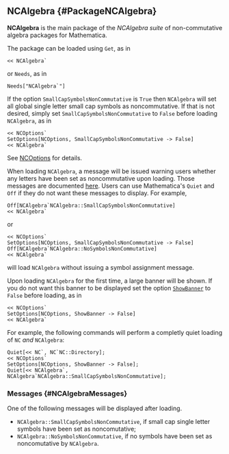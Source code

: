 ## NCAlgebra {#PackageNCAlgebra}

**NCAlgebra** is the main package of the *NCAlgebra suite* of
  non-commutative algebra packages for Mathematica.

The package can be loaded using `Get`, as in

    << NCAlgebra`

or `Needs`, as in

    Needs["NCAlgebra`"]

If the option `SmallCapSymbolsNonCommutative` is `True` then
`NCAlgebra` will set all global single letter small cap symbols as
noncommutative. If that is not desired, simply set
`SmallCapSymbolsNonCommutative` to `False` before loading `NCAlgebra`,
as in

    << NCOptions`
    SetOptions[NCOptions, SmallCapSymbolsNonCommutative -> False]
    << NCAlgebra`

See [NCOptions](#PackageNCOptions) for details. 

When loading `NCAlgebra`, a message will be issued warning users
whether any letters have been set as noncommutative upon
loading. Those messages are documented
[here](#NCAlgebraMessages). Users can use Mathematica's `Quiet` and
`Off` if they do not want these messages to display. For example,

    Off[NCAlgebra`NCAlgebra::SmallCapSymbolsNonCommutative]
    << NCAlgebra`

or

    << NCOptions`
    SetOptions[NCOptions, SmallCapSymbolsNonCommutative -> False]
    Off[NCAlgebra`NCAlgebra::NoSymbolsNonCommutative]
    << NCAlgebra`

will load `NCAlgebra` without issuing a symbol assignment message.

Upon loading `NCAlgebra` for the first time, a large banner will be
shown. If you do not want this banner to be displayed set the
option [`ShowBanner`](#PackageNCOptions) to `False` before loading, as in

    << NCOptions`
    SetOptions[NCOptions, ShowBanner -> False]
    << NCAlgebra`

For example, the following commands will perform a completly quiet
loading of `NC` *and* `NCAlgebra`:

    Quiet[<< NC`, NC`NC::Directory];
	<< NCOptions`
    SetOptions[NCOptions, ShowBanner -> False];
    Quiet[<< NCAlgebra`, NCAlgebra`NCAlgebra::SmallCapSymbolsNonCommutative];

### Messages {#NCAlgebraMessages}

One of the following messages will be displayed after loading.

* `NCAlgebra::SmallCapSymbolsNonCommutative`, if small cap single letter symbols have
  been set as noncomutative;
* `NCAlgebra::NoSymbolsNonCommutative`, if no symbols have been set as noncomutative by
  `NCAlgebra`.
